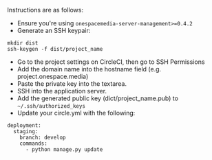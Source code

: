 Instructions are as follows:

* Ensure you're using `onespacemedia-server-management>=0.4.2`
* Generate an SSH keypair:

```
mkdir dist
ssh-keygen -f dist/project_name
```

* Go to the project settings on CircleCI, then go to SSH Permissions
* Add the domain name into the hostname field (e.g. project.onespace.media)
* Paste the private key into the textarea.
* SSH into the application server.
* Add the generated public key (dict/project_name.pub) to `~/.ssh/authorized_keys`
* Update your circle.yml with the following:

```
deployment:
  staging:
    branch: develop
    commands:
      - python manage.py update
```
